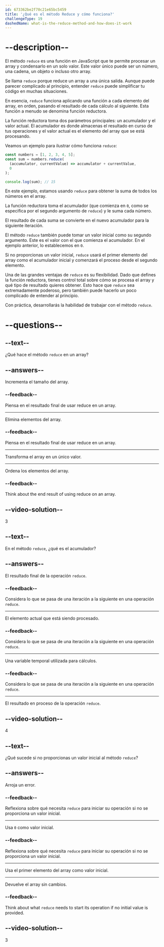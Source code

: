 ```yaml
---
id: 673362be2f70c21e65bc5459
title: '¿Qué es el método Reduce y cómo funciona?'
challengeType: 19
dashedName: what-is-the-reduce-method-and-how-does-it-work
---
```


# --description--

El método `reduce` es una función en JavaScript que te permite procesar un array y condensarlo en un solo valor. Este valor único puede ser un número, una cadena, un objeto o incluso otro array.

Se llama `reduce` porque reduce un array a una única salida. Aunque puede parecer complicado al principio, entender `reduce` puede simplificar tu código en muchas situaciones.

En esencia, `reduce` funciona aplicando una función a cada elemento del array, en orden, pasando el resultado de cada cálculo al siguiente. Esta función a menudo se denomina función reductora.

La función reductora toma dos parámetros principales: un acumulador y el valor actual. El acumulador es donde almacenas el resultado en curso de tus operaciones y el valor actual es el elemento del array que se está procesando.

Veamos un ejemplo para ilustrar cómo funciona `reduce`:

```js
const numbers = [1, 2, 3, 4, 5];
const sum = numbers.reduce(
  (accumulator, currentValue) => accumulator + currentValue,
  0
);

console.log(sum); // 15
```

En este ejemplo, estamos usando `reduce` para obtener la suma de todos los números en el array.

La función reductora toma el acumulador (que comienza en `0`, como se especifica por el segundo argumento de `reduce`) y le suma cada número.

El resultado de cada suma se convierte en el nuevo acumulador para la siguiente iteración.

El método `reduce` también puede tomar un valor inicial como su segundo argumento. Este es el valor con el que comienza el acumulador. En el ejemplo anterior, lo establecemos en `0`.

Si no proporcionas un valor inicial, `reduce` usará el primer elemento del array como el acumulador inicial y comenzará el proceso desde el segundo elemento.

Una de las grandes ventajas de `reduce` es su flexibilidad. Dado que defines la función reductora, tienes control total sobre cómo se procesa el array y qué tipo de resultado quieres obtener. Esto hace que `reduce` sea extremadamente poderoso, pero también puede hacerlo un poco complicado de entender al principio.

Con práctica, desarrollarás la habilidad de trabajar con el método `reduce`.

# --questions--

## --text--

¿Qué hace el método `reduce` en un array?

## --answers--

Incrementa el tamaño del array.

### --feedback--

Piensa en el resultado final de usar reduce en un array.

---

Elimina elementos del array.

### --feedback--

Piensa en el resultado final de usar reduce en un array.

---

Transforma el array en un único valor.

---

Ordena los elementos del array.

### --feedback--

Think about the end result of using reduce on an array.

## --video-solution--

3

## --text--

En el método `reduce`, ¿qué es el acumulador?

## --answers--

El resultado final de la operación `reduce`.

### --feedback--

Considera lo que se pasa de una iteración a la siguiente en una operación `reduce`.

---

El elemento actual que está siendo procesado.

### --feedback--

Considera lo que se pasa de una iteración a la siguiente en una operación `reduce`.

---

Una variable temporal utilizada para cálculos.

### --feedback--

Considera lo que se pasa de una iteración a la siguiente en una operación `reduce`.

---

El resultado en proceso de la operación `reduce`.

## --video-solution--

4

## --text--

¿Qué sucede si no proporcionas un valor inicial al método `reduce`?

## --answers--

Arroja un error.

### --feedback--

Reflexiona sobre qué necesita `reduce` para iniciar su operación si no se proporciona un valor inicial.

---

Usa `0` como valor inicial.

### --feedback--

Reflexiona sobre qué necesita `reduce` para iniciar su operación si no se proporciona un valor inicial.

---

Usa el primer elemento del array como valor inicial.

---

Devuelve el array sin cambios.

### --feedback--

Think about what `reduce` needs to start its operation if no initial value is provided.

## --video-solution--

3
